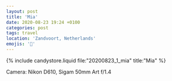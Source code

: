 ```yaml
---
layout: post
title: 'Mia'
date: 2020-08-23 19:24 +0100
categories: post
tags: travel
location: 'Zandvoort, Netherlands'
emojis: '🔞'
---
```


{% include candystore.liquid file:"20200823_1_mia" title:"Mia" %}

Camera: Nikon D610, Sigam 50mm Art f/1.4
